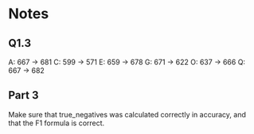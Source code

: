 # Notes 

## Q1.3
A: 667 -> 681
C: 599 -> 571
E: 659 -> 678
G: 671 -> 622
O: 637 -> 666
Q: 667 -> 682

## Part 3

Make sure that true_negatives was calculated correctly in accuracy, and that the F1 formula is correct. 